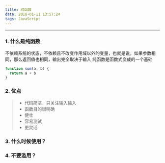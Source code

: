 ```yaml
---
title: 纯函数
date: 2018-01-11 13:57:24
tags: JavaScript
---
```


------

### 1. 什么是纯函数
不依赖系统的状态，不依赖且不改变作用域以外的变量，也就是说，如果参数相同，那么返回值也相同，输出完全取决于输入
纯函数是函数式变成的一个基础

```javascript
function sum(a, b) {
  return a + b
}
```

### 2. 优点
<!--more-->
> * 代码简洁，只关注输入输入
> * 函数目的很明确
> * 健壮
> * 容易测试
> * 更灵活


### 3. 什么时候使用？

### 4. 不要滥用？